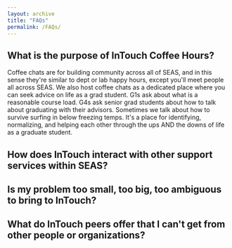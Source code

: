 ```yaml
---
layout: archive
title: "FAQs"
permalink: /FAQs/
---
```


## What is the purpose of InTouch Coffee Hours?

Coffee chats are for building community across all of SEAS, and in this sense they're similar to dept or lab happy hours, except you'll meet people all across SEAS. We also host coffee chats as a dedicated place where you can seek advice on life as a grad student. G1s ask about what is a reasonable course load. G4s ask senior grad students about how to talk about graduating with their advisors. Sometimes we talk about how to survive surfing in below freezing temps. It's a place for identifying, normalizing, and helping each other through the ups AND the downs of life as a graduate student.


## How does InTouch interact with other support services within SEAS?

## Is my problem too small, too big, too ambiguous to bring to InTouch? 

## What do InTouch peers offer that I can't get from other people or organizations?

